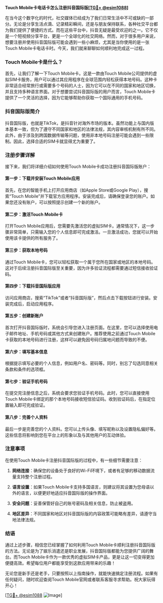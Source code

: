 **Touch Mobile卡电话卡怎么注册抖音国际版[[TG💪+ @esim1088](https://t.me/s/esim1088)]**

在当今这个数字化的时代，社交媒体已经成为了我们日常生活中不可或缺的一部分。无论是分享生活点滴、记录精彩瞬间，还是与朋友保持联系，各种社交平台都为我们提供了便捷的方式。而在这些平台中，抖音无疑是最受欢迎的之一。它不仅是一个短视频分享平台，更是一个全球化的社交网络。然而，对于很多用户来说，想要注册并使用抖音国际版可能会遇到一些小麻烦，尤其是当你使用的是一张Touch Mobile卡电话卡时。今天，我们就来聊聊如何顺利地完成这一过程。

### Touch Mobile卡是什么？

首先，让我们了解一下Touch Mobile卡。这是一款由Touch Mobile公司提供的虚拟SIM卡服务，用户可以通过其应用程序在全球范围内轻松获得本地号码。这种卡非常适合经常旅行或需要多个号码的人士，因为它可以在不同的国家和地区切换，并且支持多种语言界面。对于想要尝试抖音国际版的用户而言，Touch Mobile卡提供了一个灵活的选择，因为它能够帮助你获取一个国际通用的手机号码。

### 抖音国际版简介

抖音国际版，也就是TikTok，是抖音针对海外市场的版本。虽然功能上与国内版本基本一致，但为了遵守不同国家和地区的法律法规，其内容审核机制有所不同。此外，由于涉及到跨国数据传输等问题，使用非本地号码注册可能会遇到一些限制。因此，选择合适的SIM卡就显得尤为重要了。

### 注册步骤详解

接下来，我们将详细介绍如何使用Touch Mobile卡成功注册抖音国际版账户：

#### 第一步：下载并安装Touch Mobile应用

首先，在您的智能手机上打开应用商店（如Apple Store或Google Play），搜索“Touch Mobile”并下载官方应用程序。安装完成后，请确保登录您的账户。如果您还没有账户，可以按照提示创建一个新的账户。

#### 第二步：激活Touch Mobile卡

打开Touch Mobile应用后，您需要先激活您的虚拟SIM卡。通常情况下，这一步骤非常简单，只需输入您的个人信息即可完成激活。一旦激活成功，您就可以开始使用该卡提供的所有服务了。

#### 第三步：获取本地号码

通过Touch Mobile卡，您可以轻松获取一个属于您所在国家或地区的本地号码。这对于后续注册抖音国际版至关重要，因为许多验证流程都需要通过短信接收验证码。

#### 第四步：下载抖音国际版应用

访问应用商店，搜索“TikTok”或者“抖音国际版”，然后点击下载按钮进行安装。安装完成后，启动应用程序。

#### 第五步：创建新账户

首次打开抖音国际版时，系统会引导您进入注册页面。在这里，您可以选择使用电子邮件地址、手机号码或其他方式来创建账户。推荐使用之前通过Touch Mobile卡获取的本地号码进行注册，这样可以避免因号码归属地问题而导致的不便。

#### 第六步：填写基本信息

根据提示填写必要的个人信息，例如用户名、密码等。同时，别忘了勾选同意相关条款和条件的选项框。

#### 第七步：验证手机号码

在提交完注册信息之后，系统会要求您验证手机号码。此时，您可以直接使用Touch Mobile卡绑定的那个本地号码接收短信验证码。收到验证码后，在指定位置输入即可完成验证。

#### 第八步：完善个人资料

最后一步是完善您的个人资料。您可以上传头像、填写昵称以及设置隐私偏好等。这些信息将影响到您在平台上的形象以及与其他用户的互动体验。

### 注意事项

在使用Touch Mobile卡注册抖音国际版的过程中，有一些细节需要注意：

1. **网络连接**：确保您的设备处于良好的Wi-Fi环境下，或者有足够的移动数据流量支持整个注册过程。
   
2. **语言设置**：如果Touch Mobile卡支持多国语言，则建议将其设置为您母语以外的语言，以便更好地适应抖音国际版的操作界面。
   
3. **安全问题**：妥善保管好自己的账号密码及相关信息，防止被盗用。
   
4. **地区差异**：不同国家和地区对抖音国际版的内容政策可能略有差异，请遵守当地法律法规。

### 结语

通过上述步骤，相信您已经掌握了如何利用Touch Mobile卡顺利注册抖音国际版的方法。无论是为了娱乐消遣还是职业发展，抖音国际版都能为您提供广阔的舞台。而Touch Mobile卡作为一款优秀的虚拟SIM卡产品，更是让这一切变得更加便捷高效。希望每位用户都能享受到这款应用带来的乐趣！

无论您是新手还是老手，只要按照以上指南操作，就能快速搞定注册流程。如果有任何疑问，随时欢迎查阅Touch Mobile官网或者联系客服寻求帮助。祝大家玩得开心！

[[TG💪+ @esim1088](https://t.me/s/esim1088) ![Image](https://i.postimg.cc/4NQfJmqS/Snipaste-2025-05-13-00-14-12.png)]